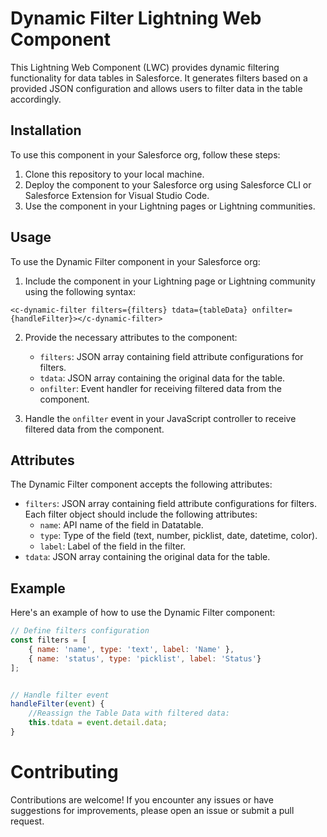 # Dynamic Filter Lightning Web Component

This Lightning Web Component (LWC) provides dynamic filtering functionality for data tables in Salesforce. It generates filters based on a provided JSON configuration and allows users to filter data in the table accordingly.

## Installation

To use this component in your Salesforce org, follow these steps:

1. Clone this repository to your local machine.
2. Deploy the component to your Salesforce org using Salesforce CLI or Salesforce Extension for Visual Studio Code.
3. Use the component in your Lightning pages or Lightning communities.

## Usage

To use the Dynamic Filter component in your Salesforce org:

1. Include the component in your Lightning page or Lightning community using the following syntax:

`<c-dynamic-filter filters={filters} tdata={tableData} onfilter={handleFilter}></c-dynamic-filter>`


2. Provide the necessary attributes to the component:
   - `filters`: JSON array containing field attribute configurations for filters.
   - `tdata`: JSON array containing the original data for the table.
   - `onfilter`: Event handler for receiving filtered data from the component.

3. Handle the `onfilter` event in your JavaScript controller to receive filtered data from the component.

## Attributes

The Dynamic Filter component accepts the following attributes:

- `filters`: JSON array containing field attribute configurations for filters. Each filter object should include the following attributes:
  - `name`: API name of the field in Datatable.
  - `type`: Type of the field (text, number, picklist, date, datetime, color).
  - `label`: Label of the field in the filter.
- `tdata`: JSON array containing the original data for the table.

## Example

Here's an example of how to use the Dynamic Filter component:

```javascript
// Define filters configuration
const filters = [
    { name: 'name', type: 'text', label: 'Name' },
    { name: 'status', type: 'picklist', label: 'Status'}
];


// Handle filter event
handleFilter(event) {
    //Reassign the Table Data with filtered data:
    this.tdata = event.detail.data;
}
```

# Contributing

Contributions are welcome! If you encounter any issues or have suggestions for improvements, please open an issue or submit a pull request.



